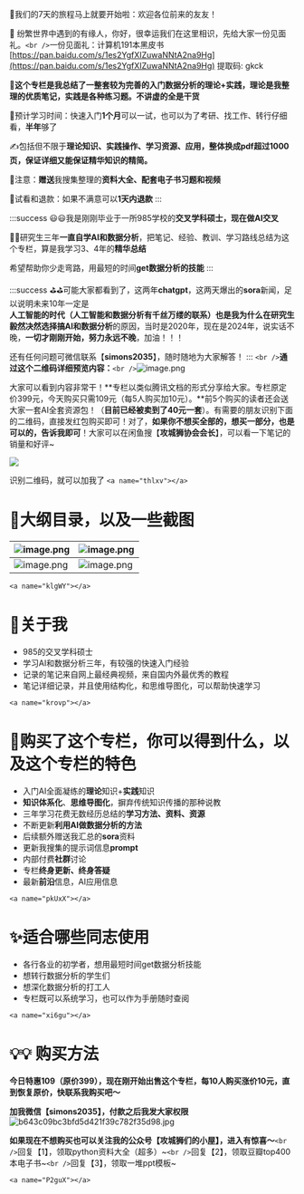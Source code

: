 
🚊我们的7天的旅程马上就要开始啦：欢迎各位前来的友友！


🎯  纷繁世界中遇到的有缘人，你好，很幸运我们在这里相识，先给大家一份见面礼。`<br />`一份见面礼：计算机191本黑皮书[https://pan.baidu.com/s/1es2YgfXIZuwaNNtA2na9Hg](https://pan.baidu.com/s/1es2YgfXIZuwaNNtA2na9Hg) 提取码: gkck

🦾**这个专栏是我总结了一整套较为完善的入门数据分析的理论+实践，理论是我整理的优质笔记，实践是各种练习题。不讲虚的全是干货**

🦾预计学习时间：快速入门**1个月**可以一试，也可以为了考研、找工作、转行仔细看，**半年**够了

✍️包括但不限于**理论知识、实践操作、学习资源、应用，整体换成pdf超过1000页，保证详细又能保证精华知识的精简。**

👀注意：**赠送**我搜集整理的**资料大全、配套电子书习题和视频**

👀试看和退款：如果不满意可以**1天内退款**
:::

:::success
😃😃我是刚刚毕业于一所985学校的**交叉学科硕士，**现在做**AI交叉**

🤸‍♂️研究生三年**一直自学AI和数据分析**，把笔记、经验、教训、学习路线总结为这个专栏，算是我学习3、4年的**精华总结**

希望帮助你少走弯路，用最短的时间**get数据分析的技能**
:::

:::success
⛳️⛳️可能大家都看到了，这两年**chatgpt**，这两天爆出的**sora**新闻，足以说明未来10年一定是**人工智能的时代（人工智能和数据分析有千丝万缕的联系）**也是我为什么在研究生毅然决然选择**搞AI和数据分析**的原因，当时是2020年，现在是2024年，说实话不晚，**一切才刚刚开始，努力永远不晚**，加油！！！

还有任何问题可微信联系【**simons2035**】，随时随地为大家解答！
:::
 `<br />`**通过这个二维码详细预览内容：**`<br />`![image.png](https://cdn.nlark.com/yuque/0/2024/png/21688751/1715692169658-b2b2693e-9842-4e85-9c2a-5c6848e4d1c9.png#averageHue=%237d7d7d&clientId=u5b8e771f-55b7-4&from=paste&height=242&id=ue93c9549&originHeight=297&originWidth=297&originalType=binary&ratio=1&rotation=0&showTitle=false&size=34314&status=done&style=none&taskId=u1e8b5ad0-b9cc-4510-921a-ae2c7454c40&title=&width=242)

大家可以看到内容非常干！**专栏以类似腾讯文档的形式分享给大家。专栏原定价399元，今天购买只需109元（每5人购买加10元）。**前5个购买的读者还会送大家一套AI全套资源包！（**目前已经被卖到了40元一套**）。有需要的朋友识别下面的二维码，直接发红包购买即可！对了，**如果你不想买全部的，想买一部分，也是可以的，告诉我即可**！大家可以在闲鱼搜【**攻城狮协会会长**】，可以看一下笔记的销量和好评~

![](https://cdn.nlark.com/yuque/0/2024/jpeg/21688751/1711460576485-f7b48158-8fa1-4db4-b6b4-60b1d6ab0e67.jpeg#averageHue=%23aaaaaa&clientId=uaf7e93fb-823c-4&from=paste&height=240&id=t7Uq0&originHeight=711&originWidth=709&originalType=url&ratio=1.25&rotation=0&showTitle=false&status=done&style=none&taskId=ucca59f9d-7e01-490a-89d1-f87359e8a5a&title=&width=239)

识别二维码，就可以加我了
`<a name="thlxv"></a>`

# 🔖大纲目录，以及一些截图

| ![image.png](https://cdn.nlark.com/yuque/0/2024/png/21688751/1715690881538-cec40eda-abd0-48ae-bf98-bbf58f047772.png#averageHue=%23f6f6f5&clientId=ub6fbf5e0-5af8-4&from=paste&height=557&id=u7e066870&originHeight=557&originWidth=399&originalType=binary&ratio=1&rotation=0&showTitle=false&size=38534&status=done&style=none&taskId=u33e563f3-ff33-4191-93a0-bfcdf2e468c&title=&width=399) | ![image.png](https://cdn.nlark.com/yuque/0/2024/png/21688751/1715690907841-fa503923-3e98-4575-ae07-bfd1e9013f53.png#averageHue=%23f8f8f8&clientId=ub6fbf5e0-5af8-4&from=paste&height=618&id=u3890d6b7&originHeight=618&originWidth=401&originalType=binary&ratio=1&rotation=0&showTitle=false&size=33238&status=done&style=none&taskId=u485a5375-fe3c-4dc7-b840-aa7ce97a60b&title=&width=401) |
| ------------------------------------------------------------------------------------------------------------------------------------------------------------------------------------------------------------------------------------------------------------------------------------------------------------------------------------------------------------------------------------------- | ------------------------------------------------------------------------------------------------------------------------------------------------------------------------------------------------------------------------------------------------------------------------------------------------------------------------------------------------------------------------------------------- |
| ![image.png](https://cdn.nlark.com/yuque/0/2024/png/21688751/1715690924522-49f92e46-769e-47ee-a56c-166d40a52bc8.png#averageHue=%23f8f8f8&clientId=ub6fbf5e0-5af8-4&from=paste&height=646&id=ub8d45ef7&originHeight=646&originWidth=391&originalType=binary&ratio=1&rotation=0&showTitle=false&size=32458&status=done&style=none&taskId=uc655ad64-c4d4-4d89-bb62-018a19601dc&title=&width=391) | ![image.png](https://cdn.nlark.com/yuque/0/2024/png/21688751/1715690946090-16f332e4-effd-4983-a1f0-7e7c4be48475.png#averageHue=%23fafafa&clientId=ub6fbf5e0-5af8-4&from=paste&height=715&id=ua6edf4a6&originHeight=715&originWidth=387&originalType=binary&ratio=1&rotation=0&showTitle=false&size=27155&status=done&style=none&taskId=uf5094402-5b29-41ca-8f62-474511030d8&title=&width=387) |

`<a name="klgWY"></a>`

# 🔆关于我

- 985的交叉学科硕士
- 学习AI和数据分析三年，有较强的快速入门经验
- 记录的笔记来自网上最经典视频，来自国内外最优秀的教程
- 笔记详细记录，并且使用结构化，和思维导图化，可以帮助快速学习

`<a name="krovp"></a>`

# 🎈购买了这个专栏，你可以得到什么，以及这个专栏的特色

- 入门AI全面凝练的**理论**知识+**实践**知识
- **知识体系化**、**思维导图化**，摒弃传统知识传播的那种说教
- 三年学习花费无数经历总结的**学习方法、资料、资源**
- 不断更新**利用AI做数据分析的方法**
- 后续额外赠送我汇总的**sora**资料
- 更新我搜集的提示词信息**prompt**
- 内部付费**社群**讨论
- 专栏**终身更新、终身答疑**
- 最新**前沿**信息，AI应用信息

`<a name="pkUxX"></a>`

# ✨适合哪些同志使用

- 各行各业的初学者，想用最短时间get数据分析技能
- 想转行数据分析的学生们
- 想深化数据分析的打工人
- 专栏既可以系统学习，也可以作为手册随时查阅

`<a name="xi6gu"></a>`

# 💡💡 购买方法

**今日特惠109（原价399），现在刚开始出售这个专栏，每10人购买涨价10元，直到恢复原价，快联系我购买吧～**

**加我微信【simons2035】，付款之后我发大家权限**![b643c09bc3bfd5d421f39c782f35d98.jpg](https://cdn.nlark.com/yuque/0/2024/jpeg/21688751/1715688641750-1ebbbcb3-2fc0-47aa-941a-83fa37039513.jpeg#averageHue=%23e99c7a&clientId=u5bb2a340-0112-4&from=paste&height=431&id=u85fa6040&originHeight=1466&originWidth=1074&originalType=binary&ratio=1&rotation=0&showTitle=false&size=135301&status=done&style=none&taskId=ua627f73b-30b6-4a41-ab5e-a802371b840&title=&width=316)

**如果现在不想购买也可以关注我的公众号【攻城狮们的小屋】，进入有惊喜～**`<br />`回复【1】，领取python资料大全（超多）~`<br />`回复【2】，领取豆瓣top400本电子书~`<br />`回复【3】，领取一堆ppt模板~

`<a name="P2guX"></a>`
